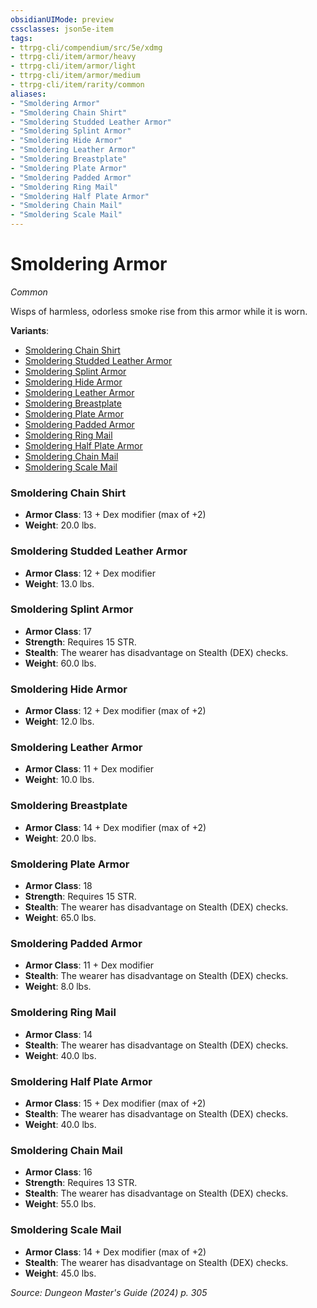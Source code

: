 ```yaml
---
obsidianUIMode: preview
cssclasses: json5e-item
tags:
- ttrpg-cli/compendium/src/5e/xdmg
- ttrpg-cli/item/armor/heavy
- ttrpg-cli/item/armor/light
- ttrpg-cli/item/armor/medium
- ttrpg-cli/item/rarity/common
aliases: 
- "Smoldering Armor"
- "Smoldering Chain Shirt"
- "Smoldering Studded Leather Armor"
- "Smoldering Splint Armor"
- "Smoldering Hide Armor"
- "Smoldering Leather Armor"
- "Smoldering Breastplate"
- "Smoldering Plate Armor"
- "Smoldering Padded Armor"
- "Smoldering Ring Mail"
- "Smoldering Half Plate Armor"
- "Smoldering Chain Mail"
- "Smoldering Scale Mail"
---
```

# Smoldering Armor
*Common*  



Wisps of harmless, odorless smoke rise from this armor while it is worn.

**Variants**:
- [Smoldering Chain Shirt](#Smoldering%20Chain%20Shirt)
- [Smoldering Studded Leather Armor](#Smoldering%20Studded%20Leather%20Armor)
- [Smoldering Splint Armor](#Smoldering%20Splint%20Armor)
- [Smoldering Hide Armor](#Smoldering%20Hide%20Armor)
- [Smoldering Leather Armor](#Smoldering%20Leather%20Armor)
- [Smoldering Breastplate](#Smoldering%20Breastplate)
- [Smoldering Plate Armor](#Smoldering%20Plate%20Armor)
- [Smoldering Padded Armor](#Smoldering%20Padded%20Armor)
- [Smoldering Ring Mail](#Smoldering%20Ring%20Mail)
- [Smoldering Half Plate Armor](#Smoldering%20Half%20Plate%20Armor)
- [Smoldering Chain Mail](#Smoldering%20Chain%20Mail)
- [Smoldering Scale Mail](#Smoldering%20Scale%20Mail)

### Smoldering Chain Shirt

- **Armor Class**: 13 + Dex modifier (max of +2)
- **Weight**: 20.0 lbs.

### Smoldering Studded Leather Armor

- **Armor Class**: 12 + Dex modifier
- **Weight**: 13.0 lbs.

### Smoldering Splint Armor

- **Armor Class**: 17
- **Strength**: Requires 15 STR.
- **Stealth**: The wearer has disadvantage on Stealth (DEX) checks.
- **Weight**: 60.0 lbs.

### Smoldering Hide Armor

- **Armor Class**: 12 + Dex modifier (max of +2)
- **Weight**: 12.0 lbs.

### Smoldering Leather Armor

- **Armor Class**: 11 + Dex modifier
- **Weight**: 10.0 lbs.

### Smoldering Breastplate

- **Armor Class**: 14 + Dex modifier (max of +2)
- **Weight**: 20.0 lbs.

### Smoldering Plate Armor

- **Armor Class**: 18
- **Strength**: Requires 15 STR.
- **Stealth**: The wearer has disadvantage on Stealth (DEX) checks.
- **Weight**: 65.0 lbs.

### Smoldering Padded Armor

- **Armor Class**: 11 + Dex modifier
- **Stealth**: The wearer has disadvantage on Stealth (DEX) checks.
- **Weight**: 8.0 lbs.

### Smoldering Ring Mail

- **Armor Class**: 14
- **Stealth**: The wearer has disadvantage on Stealth (DEX) checks.
- **Weight**: 40.0 lbs.

### Smoldering Half Plate Armor

- **Armor Class**: 15 + Dex modifier (max of +2)
- **Stealth**: The wearer has disadvantage on Stealth (DEX) checks.
- **Weight**: 40.0 lbs.

### Smoldering Chain Mail

- **Armor Class**: 16
- **Strength**: Requires 13 STR.
- **Stealth**: The wearer has disadvantage on Stealth (DEX) checks.
- **Weight**: 55.0 lbs.

### Smoldering Scale Mail

- **Armor Class**: 14 + Dex modifier (max of +2)
- **Stealth**: The wearer has disadvantage on Stealth (DEX) checks.
- **Weight**: 45.0 lbs.


*Source: Dungeon Master's Guide (2024) p. 305*